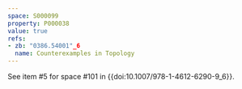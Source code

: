 ```yaml
---
space: S000099
property: P000038
value: true
refs:
- zb: "0386.54001"_6
  name: Counterexamples in Topology
---
```


See item #5 for space #101 in {{doi:10.1007/978-1-4612-6290-9_6}}.
